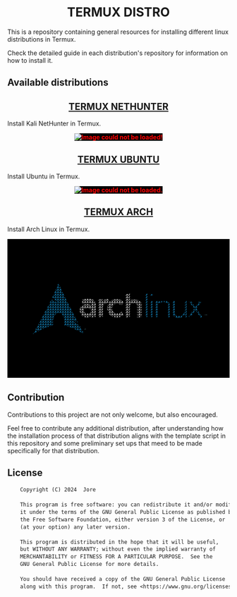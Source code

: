<h1 align="center">TERMUX DISTRO</h1>

This is a repository containing general resources for installing different linux distributions in Termux.

Check the detailed guide in each distribution's repository for information on how to install it.

## Available distributions

<h2 align="center"><a href="https://jorexdeveloper.github.io/termux-nethunter">TERMUX NETHUNTER</a></h2>

Install Kali NetHunter in Termux.

<div align="center" ;background-color:black;border:3px solid black;border-radius:6px;margin:5px 0;padding:2px 5px">
    <a href="https://jorexdeveloper.github.io/termux-nethunter">
        <img src="https://raw.githubusercontent.com/jorexdeveloper/termux-nethunter/main/logo.webp"
            alt="Image could not be loaded!" style="color:red;background-color:black;font-weight:bold" />
    </a>
</div>

<h2 align="center"><a href="https://jorexdeveloper.github.io/termux-ubuntu">TERMUX UBUNTU</a></h2>

Install Ubuntu in Termux.

<div align="center" ;background-color:black;border:3px solid black;border-radius:6px;margin:5px 0;padding:2px 5px">
    <a href="https://jorexdeveloper.github.io/termux-ubuntu">
        <img src="https://raw.githubusercontent.com/jorexdeveloper/termux-ubuntu/main/logo.jpg"
            alt="Image could not be loaded." style="color:red;background-color:black;font-weight:bold" />
    </a>
</div>

<h2 align="center"><a href="https://jorexdeveloper.github.io/termux-arch">TERMUX ARCH</a></h2>

Install Arch Linux in Termux.

<div align="center" ;background-color:black;border:3px solid black;border-radius:6px;margin:5px 0;padding:2px 5px">
    <a href="https://jorexdeveloper.github.io/termux-arch">
        <img src="https://raw.githubusercontent.com/jorexdeveloper/termux-arch/main/logo.png"
            alt="Image could not be loaded." style="color:red;background-color:black;font-weight:bold" />
    </a>
</div>

## Contribution

Contributions to this project are not only welcome, but also encouraged.

Feel free to contribute any additional distribution, after understanding how the installation process of that distribution aligns with the template script in this repository and some preliminary set ups that meed to be made specifically for that distribution.

## License

```txt
    Copyright (C) 2024  Jore

    This program is free software: you can redistribute it and/or modify
    it under the terms of the GNU General Public License as published by
    the Free Software Foundation, either version 3 of the License, or
    (at your option) any later version.

    This program is distributed in the hope that it will be useful,
    but WITHOUT ANY WARRANTY; without even the implied warranty of
    MERCHANTABILITY or FITNESS FOR A PARTICULAR PURPOSE.  See the
    GNU General Public License for more details.

    You should have received a copy of the GNU General Public License
    along with this program.  If not, see <https://www.gnu.org/licenses/>.
```
